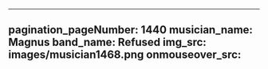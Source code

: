 ------
pagination_pageNumber: 1440
musician_name: Magnus
band_name: Refused
img_src: images/musician1468.png
onmouseover_src: 
------